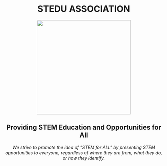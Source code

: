 <div>
  <div align='center'>
   <h1>STEDU ASSOCIATION</h1>
    <img src = "https://github.com/Stedu-Association/.github/assets/80088403/9787c251-e710-4606-8fcb-0ad5fec2b25f" height="300px"/>
    <h2><b></b>Providing STEM Education and Opportunities for All</h2>
      <p><i>We strive to promote the idea of "STEM for ALL" by presenting STEM opportunities to everyone, regardless of where they are from, what they do, or how they identify.</i></p>
</div>

</div>

